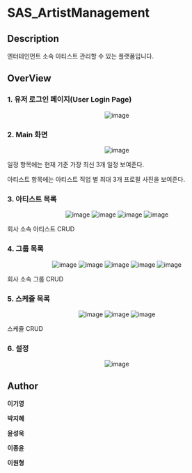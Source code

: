 # SAS_ArtistManagement

## Description
엔터테인먼트 소속 아티스트 관리할 수 있는 플랫폼입니다. 



## OverView
### 1. 유저 로그인 페이지(User Login Page) 

<center>
  
  ![image](https://github.com/SeSAC-3th/SAS_ArtistManagement/assets/78207730/035fd1f4-a45f-484a-9766-56e88a394a8a)  

</center>

### 2. Main 화면

<center>

  ![image](https://github.com/SeSAC-3th/SAS_ArtistManagement/assets/78207730/bfa44614-2db8-4284-a7d3-dca5032e8250)

</center>

일정 항목에는 현재 기준 가장 최신 3개 일정 보여준다.

아티스트 항목에는 아티스트 직업 별 최대 3개 프로필 사진을 보여준다.


### 3. 아티스트 목록

<center>

![image](https://github.com/SeSAC-3th/SAS_ArtistManagement/assets/78207730/13b7d765-18e2-45aa-8be9-2b23b347ca89)
![image](https://github.com/SeSAC-3th/SAS_ArtistManagement/assets/78207730/46316b53-f71b-4fc4-8833-b2b0d444c654)
![image](https://github.com/SeSAC-3th/SAS_ArtistManagement/assets/78207730/6a424c0c-2ee6-4862-88d1-a5e418c54f5f)
![image](https://github.com/SeSAC-3th/SAS_ArtistManagement/assets/78207730/52420177-9ae7-4d40-b132-f009169cc9cb)

</center>

회사 소속 아티스트 CRUD

### 4. 그룹 목록

<center>

![image](https://github.com/SeSAC-3th/SAS_ArtistManagement/assets/78207730/35e7651d-eb29-49c8-b2dc-9f2e8fce7340)
![image](https://github.com/SeSAC-3th/SAS_ArtistManagement/assets/78207730/e1bdfd61-f169-460f-b2c5-5777e8622311)
![image](https://github.com/SeSAC-3th/SAS_ArtistManagement/assets/78207730/4a1ee41b-28a7-45d5-9c3b-d60674b59d00)
![image](https://github.com/SeSAC-3th/SAS_ArtistManagement/assets/78207730/229d88cf-9d6c-4049-a014-6f4903d50b5c)
![image](https://github.com/SeSAC-3th/SAS_ArtistManagement/assets/78207730/528383b3-fbc2-487e-b91d-8a2b1f466443)

</center>

회사 소속 그룹 CRUD 

### 5. 스케쥴 목록

<center>

![image](https://github.com/SeSAC-3th/SAS_ArtistManagement/assets/78207730/5d1534b0-e391-4bd7-9932-f036259a68c1)
![image](https://github.com/SeSAC-3th/SAS_ArtistManagement/assets/78207730/241c30ab-e2eb-4d83-b908-dfa50f0d7f67)
![image](https://github.com/SeSAC-3th/SAS_ArtistManagement/assets/78207730/6cb3d33f-5ffa-48c4-a3ef-3d768cf9e3c5)

</center>

스케쥴 CRUD

### 6. 설정
<center>

![image](https://github.com/SeSAC-3th/SAS_ArtistManagement/assets/78207730/0e2fa425-12cb-4ede-ae8c-f35efb607e52)
  
</center>

## Author

**이기영**

**박지혜**

**윤성욱**

**이종윤**

**이원형**
<br>
